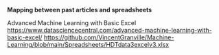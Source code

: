 <b>Mapping between past articles and spreadsheets</b>

Advanced Machine Learning with Basic Excel 
https://www.datasciencecentral.com/advanced-machine-learning-with-basic-excel/ 
https://github.com/VincentGranville/Machine-Learning/blob/main/Spreadsheets/HDTdata3excelv3.xlsx
